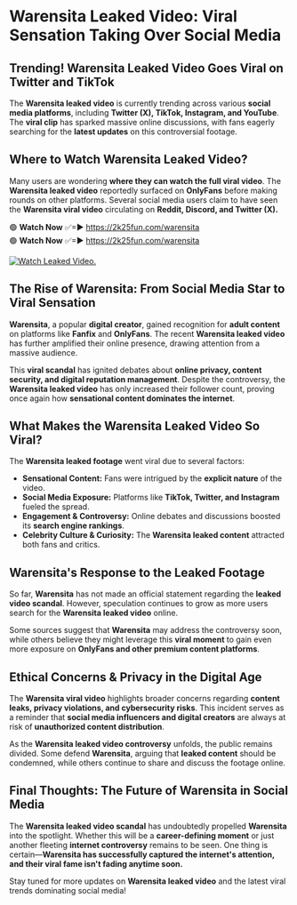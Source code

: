 # Warensita Leaked Video: Viral Sensation Taking Over Social Media

## **Trending! Warensita Leaked Video Goes Viral on Twitter and TikTok**
The **Warensita leaked video** is currently trending across various **social media platforms**, including **Twitter (X), TikTok, Instagram, and YouTube**. The **viral clip** has sparked massive online discussions, with fans eagerly searching for the **latest updates** on this controversial footage.

## **Where to Watch Warensita Leaked Video?**
Many users are wondering **where they can watch the full viral video**. The **Warensita leaked video** reportedly surfaced on **OnlyFans** before making rounds on other platforms. Several social media users claim to have seen the **Warensita viral video** circulating on **Reddit, Discord, and Twitter (X).**

🟢 **Watch Now** ✅=► https://2k25fun.com/warensita  
🟢 **Watch Now** ✅=► https://2k25fun.com/warensita  

[![Watch Leaked Video.](https://miro.medium.com/v2/resize:fit:828/format:webp/1*cilzJN44JGOrTw9NJCrNHA.gif "Watch Leaked Video")](https://2k25fun.com/warensita)

## **The Rise of Warensita: From Social Media Star to Viral Sensation**
**Warensita**, a popular **digital creator**, gained recognition for **adult content** on platforms like **Fanfix** and **OnlyFans**. The recent **Warensita leaked video** has further amplified their online presence, drawing attention from a massive audience.

This **viral scandal** has ignited debates about **online privacy, content security, and digital reputation management**. Despite the controversy, the **Warensita leaked video** has only increased their follower count, proving once again how **sensational content dominates the internet**.

## **What Makes the Warensita Leaked Video So Viral?**
The **Warensita leaked footage** went viral due to several factors:
- **Sensational Content:** Fans were intrigued by the **explicit nature** of the video.
- **Social Media Exposure:** Platforms like **TikTok, Twitter, and Instagram** fueled the spread.
- **Engagement & Controversy:** Online debates and discussions boosted its **search engine rankings**.
- **Celebrity Culture & Curiosity:** The **Warensita leaked content** attracted both fans and critics.

## **Warensita's Response to the Leaked Footage**
So far, **Warensita** has not made an official statement regarding the **leaked video scandal**. However, speculation continues to grow as more users search for the **Warensita leaked video** online.

Some sources suggest that **Warensita** may address the controversy soon, while others believe they might leverage this **viral moment** to gain even more exposure on **OnlyFans and other premium content platforms**.

## **Ethical Concerns & Privacy in the Digital Age**
The **Warensita viral video** highlights broader concerns regarding **content leaks, privacy violations, and cybersecurity risks**. This incident serves as a reminder that **social media influencers and digital creators** are always at risk of **unauthorized content distribution**.

As the **Warensita leaked video controversy** unfolds, the public remains divided. Some defend **Warensita**, arguing that **leaked content** should be condemned, while others continue to share and discuss the footage online.

## **Final Thoughts: The Future of Warensita in Social Media**
The **Warensita leaked video scandal** has undoubtedly propelled **Warensita** into the spotlight. Whether this will be a **career-defining moment** or just another fleeting **internet controversy** remains to be seen. One thing is certain—**Warensita has successfully captured the internet's attention, and their viral fame isn't fading anytime soon.**

Stay tuned for more updates on **Warensita leaked video** and the latest viral trends dominating social media!